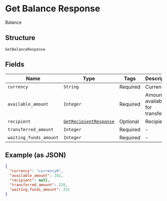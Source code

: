 
# Get Balance Response

Balance

## Structure

`GetBalanceResponse`

## Fields

| Name | Type | Tags | Description |
|  --- | --- | --- | --- |
| `currency` | `String` | Required | Currency |
| `available_amount` | `Integer` | Required | Amount available for transferring |
| `recipient` | [`GetRecipientResponse`](../../doc/models/get-recipient-response.md) | Optional | Recipient |
| `transferred_amount` | `Integer` | Required | - |
| `waiting_funds_amount` | `Integer` | Required | - |

## Example (as JSON)

```json
{
  "currency": "currency0",
  "available_amount": 182,
  "recipient": null,
  "transferred_amount": 228,
  "waiting_funds_amount": 252
}
```

